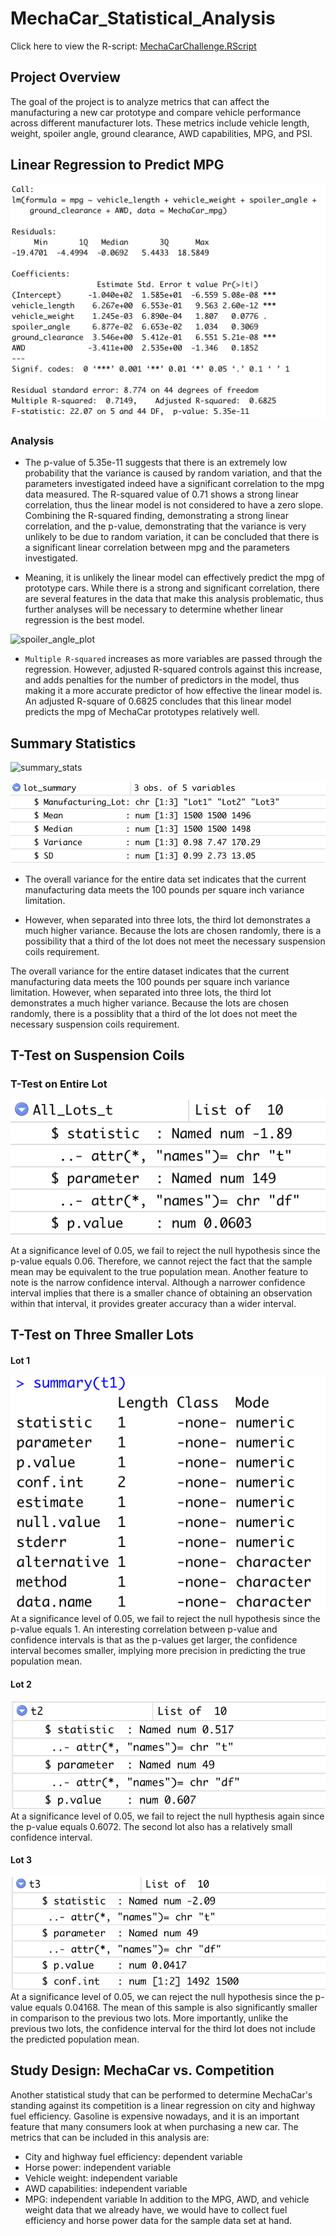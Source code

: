 
# MechaCar_Statistical_Analysis
Click here to view the R-script: [MechaCarChallenge.RScript](https://github.com/DevTrav/MechaCar_Statistical_Analysis/blob/main/MechaCarChallenge.R)

## Project Overview
The goal of the project is to analyze metrics that can affect the manufacturing a new car prototype and compare vehicle performance across different manufacturer lots. These metrics include vehicle length, weight, spoiler angle, ground clearance, AWD capabilities, MPG, and PSI.

## Linear Regression to Predict MPG
![Linear Regression](images/summary_stats.png)

### Analysis

* The p-value of 5.35e-11 suggests that there is an extremely low probability that the variance is caused by random variation, and that the parameters investigated indeed have a significant correlation to the mpg data measured. The R-squared value of 0.71 shows a strong linear correlation, thus the linear model is not considered to have a zero slope. Combining the R-squared finding, demonstrating a strong linear correlation, and the p-value, demonstrating that the variance is very unlikely to be due to random variation, it can be concluded that there is a significant linear correlation between mpg and the parameters investigated.

- Meaning, it is unlikely the linear model can effectively predict the mpg of prototype cars. While there is a strong and significant correlation, there are several features in the data that make this analysis problematic, thus further analyses will be necessary to determine whether linear regression is the best model.

![spoiler_angle_plot](images/spoiler_angle.png)

* `Multiple R-squared` increases as more variables are passed through the regression. However, adjusted R-squared controls against this increase, and adds penalties for the number of predictors in the model, thus making it a more accurate predictor of how effective the linear model is. An adjusted R-square of 0.6825 concludes that this linear model predicts the mpg of MechaCar prototypes relatively well.


## Summary Statistics 
![summary_stats](image/summary_stats.png)

![lot_summary](images/lot_summary.png)


- The overall variance for the entire data set indicates that the current manufacturing data meets the 100 pounds per square inch variance limitation. 

- However, when separated into three lots, the third lot demonstrates a much higher variance. Because the lots are chosen randomly, there is a possibility that a third of the lot does not meet the necessary suspension coils requirement.



The overall variance for the entire dataset indicates that the current manufacturing data meets the 100 pounds per square inch variance limitation. However, when separated into three lots, the third lot demonstrates a much higher variance. Because the lots are chosen randomly, there is a possiblity that a third of the lot does not meet the necessary suspension coils requirement.


## T-Test on Suspension Coils
### T-Test on Entire Lot
![all_lots](images/all_lots.png)

At a significance level of 0.05, we fail to reject the null hypothesis since the p-value equals 0.06. Therefore, we cannot reject the fact that the sample mean may be equivalent to the true population mean. Another feature to note is the narrow confidence interval. Although a narrower confidence interval implies that there is a smaller chance of obtaining an observation within that interval, it provides greater accuracy than a wider interval.

## T-Test on Three Smaller Lots

#### Lot 1

![lot1](images/t1_summary.png)
At a significance level of 0.05, we fail to reject the null hypothesis since the p-value equals 1. An interesting correlation between p-value and confidence intervals is that as the p-values get larger, the confidence interval becomes smaller, implying more precision in predicting the true population mean.

#### Lot 2

![lot2](images/t2_summary.png)
At a significance level of 0.05, we fail to reject the null hypthesis again since the p-value equals 0.6072. The second lot also has a relatively small confidence interval.

#### Lot 3

![lot3](images/t3_summary.png)
At a significance level of 0.05, we can reject the null hypothesis since the p-value equals 0.04168. The mean of this sample is also significantly smaller in comparison to the previous two lots. More importantly, unlike the previous two lots, the confidence interval for the third lot does not include the predicted population mean.


## Study Design: MechaCar vs. Competition
Another statistical study that can be performed to determine MechaCar's standing against its competition is a linear regression on city and highway fuel efficiency. Gasoline is expensive nowadays, and it is an important feature that many consumers look at when purchasing a new car. The metrics that can be included in this analysis are:
* City and highway fuel efficiency: dependent variable
* Horse power: independent variable
* Vehicle weight: independent variable
* AWD capabilities: independent variable
* MPG: independent variable
In addition to the MPG, AWD, and vehicle weight data that we already have, we would have to collect fuel efficiency and horse power data for the sample data set at hand.
